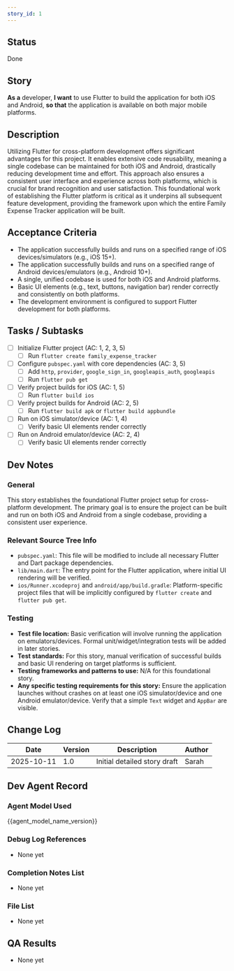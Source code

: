 ```yaml
---
story_id: 1
---
```


## Status
Done

## Story
**As a** developer,
**I want** to use Flutter to build the application for both iOS and Android,
**so that** the application is available on both major mobile platforms.

## Description
Utilizing Flutter for cross-platform development offers significant advantages for this project. It enables extensive code reusability, meaning a single codebase can be maintained for both iOS and Android, drastically reducing development time and effort. This approach also ensures a consistent user interface and experience across both platforms, which is crucial for brand recognition and user satisfaction. This foundational work of establishing the Flutter platform is critical as it underpins all subsequent feature development, providing the framework upon which the entire Family Expense Tracker application will be built.

## Acceptance Criteria
-   The application successfully builds and runs on a specified range of iOS devices/simulators (e.g., iOS 15+).
-   The application successfully builds and runs on a specified range of Android devices/emulators (e.g., Android 10+).
-   A single, unified codebase is used for both iOS and Android platforms.
-   Basic UI elements (e.g., text, buttons, navigation bar) render correctly and consistently on both platforms.
-   The development environment is configured to support Flutter development for both platforms.

## Tasks / Subtasks
- [ ] Initialize Flutter project (AC: 1, 2, 3, 5)
  - [ ] Run `flutter create family_expense_tracker`
- [ ] Configure `pubspec.yaml` with core dependencies (AC: 3, 5)
  - [ ] Add `http`, `provider`, `google_sign_in`, `googleapis_auth`, `googleapis`
  - [ ] Run `flutter pub get`
- [ ] Verify project builds for iOS (AC: 1, 5)
  - [ ] Run `flutter build ios`
- [ ] Verify project builds for Android (AC: 2, 5)
  - [ ] Run `flutter build apk` or `flutter build appbundle`
- [ ] Run on iOS simulator/device (AC: 1, 4)
  - [ ] Verify basic UI elements render correctly
- [ ] Run on Android emulator/device (AC: 2, 4)
  - [ ] Verify basic UI elements render correctly

## Dev Notes
### General
This story establishes the foundational Flutter project setup for cross-platform development. The primary goal is to ensure the project can be built and run on both iOS and Android from a single codebase, providing a consistent user experience.

### Relevant Source Tree Info
- `pubspec.yaml`: This file will be modified to include all necessary Flutter and Dart package dependencies.
- `lib/main.dart`: The entry point for the Flutter application, where initial UI rendering will be verified.
- `ios/Runner.xcodeproj` and `android/app/build.gradle`: Platform-specific project files that will be implicitly configured by `flutter create` and `flutter pub get`.

### Testing
- **Test file location:** Basic verification will involve running the application on emulators/devices. Formal unit/widget/integration tests will be added in later stories.
- **Test standards:** For this story, manual verification of successful builds and basic UI rendering on target platforms is sufficient.
- **Testing frameworks and patterns to use:** N/A for this foundational story.
- **Any specific testing requirements for this story:** Ensure the application launches without crashes on at least one iOS simulator/device and one Android emulator/device. Verify that a simple `Text` widget and `AppBar` are visible.

## Change Log
| Date       | Version | Description                | Author |
|------------|---------|----------------------------|--------|
| 2025-10-11 | 1.0     | Initial detailed story draft | Sarah  |

## Dev Agent Record
### Agent Model Used
{{agent_model_name_version}}

### Debug Log References
- None yet

### Completion Notes List
- None yet

### File List
- None yet

## QA Results
- None yet
